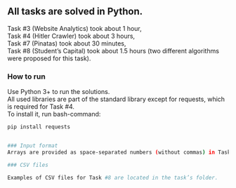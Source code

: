 ## All tasks are solved in Python.

Task #3 (Website Analytics) took about 1 hour,  
Task #4 (Hitler Crawler) took about 3 hours,  
Task #7 (Pinatas) took about 30 minutes,  
Task #8 (Student’s Capital) took about 1.5 hours (two different algorithms were proposed for this task).

### How to run
Use Python 3+ to run the solutions.  
All used libraries are part of the standard library except for requests, which is required for Task #4.  
To install it, run bash-command:  

```bash
pip install requests


### Input format
Arrays are provided as space-separated numbers (without commas) in Task#7 and Task#8.

### CSV files

Examples of CSV files for Task #8 are located in the task’s folder.
